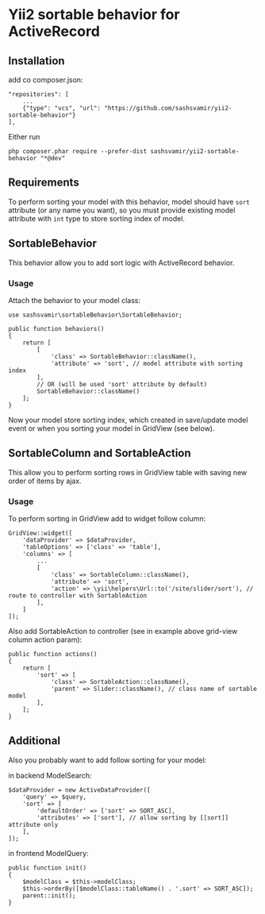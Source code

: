 # Yii2 sortable behavior for ActiveRecord #
 
## Installation ##

add co composer.json:

	"repositories": [
		...
		{"type": "vcs", "url": "https://github.com/sashsvamir/yii2-sortable-behavior"}
	],

Either run

    php composer.phar require --prefer-dist sashsvamir/yii2-sortable-behavior "*@dev"


 
 
## Requirements ##

To perform sorting your model with this behavior, model should have `sort` attribute (or any name you want),
so you must provide existing model attribute with `int` type to store sorting index of model.




## SortableBehavior ##

This behavior allow you to add sort logic with ActiveRecord behavior.

### Usage ###

Attach the behavior to your model class:

	use sashsvamir\sortableBehavior\SortableBehavior;
	
    public function behaviors()
    {
        return [
            [
                'class' => SortableBehavior::className(),
                'attribute' => 'sort', // model attribute with sorting index
            ],
            // OR (will be used 'sort' attribute by default)
            SortableBehavior::className()
        ];
    }

Now your model store sorting index, which created in save/update model event or when you sorting your model in GridView (see below).





## SortableColumn and SortableAction ##

This allow you to perform sorting rows in GridView table with saving new order of items by ajax.

### Usage ###

To perform sorting in GridView add to widget follow column:

    GridView::widget([
		'dataProvider' => $dataProvider,
        'tableOptions' => ['class' => 'table'],
	    'columns' => [
	        ...
		    [
		        'class' => SortableColumn::className(),
		        'attribute' => 'sort',
		        'action' => \yii\helpers\Url::to('/site/slider/sort'), // route to controller with SortableAction
		    ],
	    ]
    ]);

Also add SortableAction to controller (see in example above grid-view column action param):

	public function actions()
    {
        return [
            'sort' => [
                'class' => SortableAction::className(),
                'parent' => Slider::className(), // class name of sortable model
            ],
        ];
    }


    
    
    
## Additional ##

Also you probably want to add follow sorting for your model:

in backend ModelSearch:

	$dataProvider = new ActiveDataProvider([
		'query' => $query,
		'sort' => [
			'defaultOrder' => ['sort' => SORT_ASC],
			'attributes' => ['sort'], // allow sorting by [[sort]] attribute only
		],
	]);

in frontend ModelQuery:

	public function init()
    {
        $modelClass = $this->modelClass;
		$this->orderBy([$modelClass::tableName() . '.sort' => SORT_ASC]);
		parent::init();
	}








